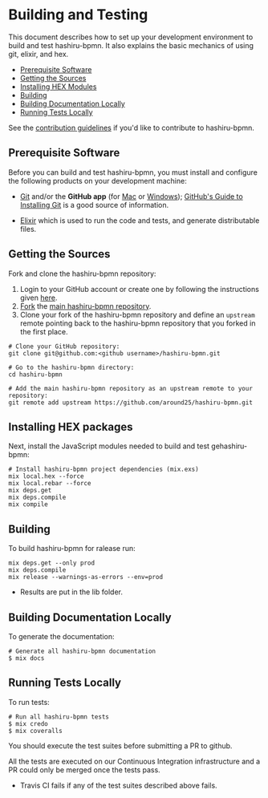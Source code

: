 # Building and Testing

This document describes how to set up your development environment to build and test hashiru-bpmn.
It also explains the basic mechanics of using git, elixir, and hex.

* [Prerequisite Software](#prerequisite-software)
* [Getting the Sources](#getting-the-sources)
* [Installing HEX Modules](#installing-hex-modules)
* [Building](#building)
* [Building Documentation Locally](#building-documentation-locally)
* [Running Tests Locally](#running-tests-locally)

See the [contribution guidelines](https://github.com/around25/hashiru-bpmn/blob/develop/CONTRIBUTING.md)
if you'd like to contribute to hashiru-bpmn.

## Prerequisite Software

Before you can build and test hashiru-bpmn, you must install and configure the
following products on your development machine:

* [Git](http://git-scm.com) and/or the **GitHub app** (for [Mac](http://mac.github.com) or
  [Windows](http://windows.github.com)); [GitHub's Guide to Installing
  Git](https://help.github.com/articles/set-up-git) is a good source of information.

* [Elixir](https://elixir-lang.org) which is used to run the code and tests, and generate distributable files.

## Getting the Sources

Fork and clone the hashiru-bpmn repository:

1. Login to your GitHub account or create one by following the instructions given
   [here](https://github.com/signup/free).
2. [Fork](http://help.github.com/forking) the [main hashiru-bpmn
   repository](https://github.com/around25/hashiru-bpmn).
3. Clone your fork of the hashiru-bpmn repository and define an `upstream` remote pointing back to
   the hashiru-bpmn repository that you forked in the first place.

```shell
# Clone your GitHub repository:
git clone git@github.com:<github username>/hashiru-bpmn.git

# Go to the hashiru-bpmn directory:
cd hashiru-bpmn

# Add the main hashiru-bpmn repository as an upstream remote to your repository:
git remote add upstream https://github.com/around25/hashiru-bpmn.git
```

## Installing HEX packages

Next, install the JavaScript modules needed to build and test gehashiru-bpmn:

```shell
# Install hashiru-bpmn project dependencies (mix.exs)
mix local.hex --force
mix local.rebar --force
mix deps.get
mix deps.compile
mix compile
```

## Building

To build hashiru-bpmn for ralease run:

```shell
mix deps.get --only prod
mix deps.compile
mix release --warnings-as-errors --env=prod
```

* Results are put in the lib folder.

## Building Documentation Locally

To generate the documentation:

```shell
# Generate all hashiru-bpmn documentation
$ mix docs
```

## Running Tests Locally

To run tests:

```shell
# Run all hashiru-bpmn tests
$ mix credo
$ mix coveralls
```

You should execute the test suites before submitting a PR to github.

All the tests are executed on our Continuous Integration infrastructure and a PR could only be merged once the tests pass.

- Travis CI fails if any of the test suites described above fails.
